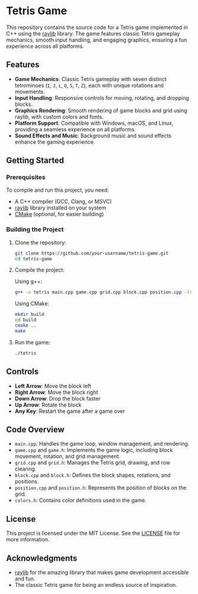 # Tetris Game

This repository contains the source code for a Tetris game implemented in C++ using the [raylib](https://www.raylib.com/) library. The game features classic Tetris gameplay mechanics, smooth input handling, and engaging graphics, ensuring a fun experience across all platforms.

## Features

- **Game Mechanics**: Classic Tetris gameplay with seven distinct tetrominoes (`I`, `J`, `L`, `O`, `S`, `T`, `Z`), each with unique rotations and movements.
- **Input Handling**: Responsive controls for moving, rotating, and dropping blocks.
- **Graphics Rendering**: Smooth rendering of game blocks and grid using raylib, with custom colors and fonts.
- **Platform Support**: Compatible with Windows, macOS, and Linux, providing a seamless experience on all platforms.
- **Sound Effects and Music**: Background music and sound effects enhance the gaming experience.

## Getting Started

### Prerequisites

To compile and run this project, you need:

- A C++ compiler (GCC, Clang, or MSVC)
- [raylib](https://www.raylib.com/) library installed on your system
- [CMake](https://cmake.org/) (optional, for easier building)

### Building the Project

1. Clone the repository:
    ```bash
    git clone https://github.com/your-username/tetris-game.git
    cd tetris-game
    ```

2. Compile the project:

    Using g++:
    ```bash
    g++ -o tetris main.cpp game.cpp grid.cpp block.cpp position.cpp -lraylib -lopengl32 -lgdi32 -lwinmm
    ```

    Using CMake:
    ```bash
    mkdir build
    cd build
    cmake ..
    make
    ```

3. Run the game:
    ```bash
    ./tetris
    ```

## Controls

- **Left Arrow**: Move the block left
- **Right Arrow**: Move the block right
- **Down Arrow**: Drop the block faster
- **Up Arrow**: Rotate the block
- **Any Key**: Restart the game after a game over

## Code Overview

- `main.cpp`: Handles the game loop, window management, and rendering.
- `game.cpp` and `game.h`: Implements the game logic, including block movement, rotation, and grid management.
- `grid.cpp` and `grid.h`: Manages the Tetris grid, drawing, and row clearing.
- `block.cpp` and `block.h`: Defines the block shapes, rotations, and positions.
- `position.cpp` and `position.h`: Represents the position of blocks on the grid.
- `colors.h`: Contains color definitions used in the game.

## License

This project is licensed under the MIT License. See the [LICENSE](LICENSE) file for more information.

## Acknowledgments

- [raylib](https://www.raylib.com/) for the amazing library that makes game development accessible and fun.
- The classic Tetris game for being an endless source of inspiration.
